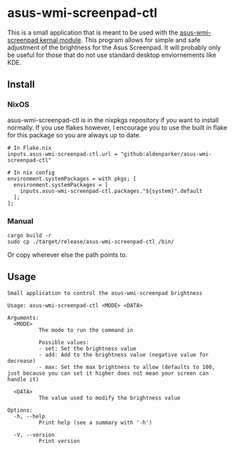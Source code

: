 # asus-wmi-screenpad-ctl

This is a small application that is meant to be used with the [asus-wmi-screenpad kernal module](https://github.com/Plippo/asus-wmi-screenpad). This program allows for simple and safe adjustment of the brightness for the Asus Screenpad. It will probably only be useful for those that do not use standard desktop enviornements like KDE.

## Install

### NixOS
asus-wmi-screenpad-ctl is in the nixpkgs repository if you want to install normally. 
If you use flakes however, I encourage you to use the built in flake for this package so you are always up to date.

```
# In Flake.nix
inputs.asus-wmi-screenpad-ctl.url = "github:aldenparker/asus-wmi-screenpad-ctl"
```

```
# In nix config
environment.systemPackages = with pkgs; [
  environment.systemPackages = [
    inputs.asus-wmi-screenpad-ctl.packages."${system}".default
  ];
];
```

### Manual
```
cargo build -r
sudo cp ./target/release/asus-wmi-screenpad-ctl /bin/
```
Or copy wherever else the path points to.

## Usage

```
Small application to control the asus-wmi-screenpad brightness

Usage: asus-wmi-screenpad-ctl <MODE> <DATA>

Arguments:
  <MODE>
          The mode to run the command in

          Possible values:
          - set: Set the brightness value
          - add: Add to the brightness value (negative value for decrease)
          - max: Set the max brightness to allow (defaults to 100, just because you can set it higher does not mean your screen can handle it)

  <DATA>
          The value used to modify the brightness value

Options:
  -h, --help
          Print help (see a summary with '-h')

  -V, --version
          Print version
```
